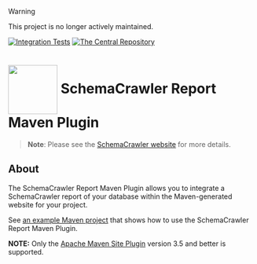 > [!WARNING]
> This project is no longer actively maintained.

[![Integration Tests](https://github.com/schemacrawler/SchemaCrawler-Report-Maven-Plugin/actions/workflows/integration-tests.yml/badge.svg)](https://github.com/schemacrawler/SchemaCrawler-Report-Maven-Plugin/actions/workflows/integration-tests.yml)
[![The Central Repository](https://img.shields.io/maven-central/v/us.fatehi/schemacrawler-maven-plugin.svg)](https://central.sonatype.com/search?q=us.fatehi.schemacrawler&sort=name)


# <img src="https://raw.githubusercontent.com/schemacrawler/SchemaCrawler/main/schemacrawler-website/src/site/resources/images/schemacrawler_logo.png" height="100px" width="100px" valign="middle"/>  SchemaCrawler Report Maven Plugin

> **Note**: Please see the [SchemaCrawler website](https://www.schemacrawler.com/) for more details.

## About

The SchemaCrawler Report Maven Plugin allows you to integrate a SchemaCrawler report of your database within the Maven-generated website for your project.

See [an example Maven project](https://github.com/schemacrawler/SchemaCrawler-Report-Maven-Plugin-Usage-Example) that shows how to use the SchemaCrawler Report Maven Plugin.

**NOTE:** Only the [Apache Maven Site Plugin](https://maven.apache.org/plugins/maven-site-plugin/) version 3.5 and better is supported.
